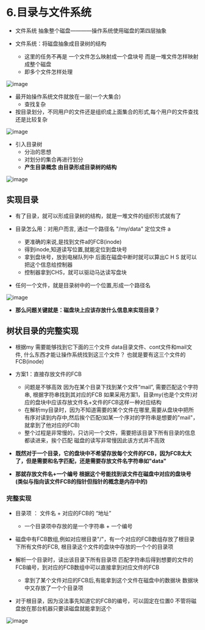 # 6.目录与文件系统  


* 文件系统  抽象整个磁盘————操作系统使用磁盘的第四层抽象  

* 文件系统：将磁盘抽象成目录树的结构   
    * 这里的任务不再是 一个文件怎么映射成一个盘块号 而是一堆文件怎样映射成整个磁盘  
    * 即多个文件怎样处理  
  
![image](https://user-images.githubusercontent.com/58176267/176115175-e1fbc202-4144-473c-b195-2eeb5bccee52.png)


* 最开始操作系统文件就放在一层(一个大集合)  
    * 查找复杂
* 按目录划分，不同用户的文件还是组织成上面集合的形式,每个用户的文件查找还是比较复杂  

![image](https://user-images.githubusercontent.com/58176267/176116169-9fcf20d6-31b1-4ce0-826d-b32f6c304ae5.png)

* 引入目录树  
    * 分治的思想
    * 对划分的集合再进行划分
    * **产生目录概念 由目录形成目录树的结构**

![image](https://user-images.githubusercontent.com/58176267/176116667-ef6e036a-cf0a-442d-ae57-0393ab8dca01.png)


## 实现目录  

* 有了目录，就可以形成目录树的结构，就是一堆文件的组织形式就有了  

* 目录怎么用：对用户而言, 通过一个路径名   "/my/data"  定位文件 a
    * 更准确的来说,是找到文件a的FCB(inode)
    * 得到inode,知道读写位置,就能定位到盘块号 
    * 拿到盘块号，放到电梯队列中 后面在磁盘中断时就可以算出C H S  就可以把这个信息给控制器
    * 控制器拿到CHS，就可以驱动马达读写盘块  
* 任何一个文件，就是目录树中的一个位置,形成一个路径名

![image](https://user-images.githubusercontent.com/58176267/176118297-00664ca2-a39d-405d-918f-69d7e7f42619.png)

* **那么问题关键就是：磁盘块上应该存放什么信息来实现目录？**

## 树状目录的完整实现  

* 根据my 需要能够找到它下面的三个文件 data目录文件、cont文件和mail文件, 什么东西才能让操作系统找到这三个文件？ 也就是要有这三个文件的FCB(inode)  

* 方案1：直接存放文件的FCB
    * 问题是不够高效  因为在某个目录下找到某个文件“mail”, 需要匹配这个字符串, 根据字符串找到其对应的FCB 如果采用方案1，目录my(也是个文件)对应的盘块中应该存放文件名+文件的FCB这样一种对应结构
    * 在解析my目录时，因为不知道需要的某个文件在哪里,需要从盘块中把所有序对读到内存中,然后挨个匹配(如某一个序对的字符串是想要的"mail"，就拿到了他对应的FCB)  
    * 整个过程是非常慢的，只访问一个文件，需要把该目录下所有目录的信息都读进来，挨个匹配  磁盘的读写非常慢因此该方式并不高效  
    
* **既然对于一个目录，它的盘块中不希望存放每个文件的FCB，因为FCB太大了，但是需要和名字匹配，还是需要存放文件名字符串如"data"**
* **那就存放文件名+一个编号  根据这个号能找到该文件在磁盘中对应的盘块号  (类似与指向该文件FCB的指针但指针的概念是内存中的)**  

### 完整实现  

* 目录项 ： 文件名 + 对应的FCB的 “地址”  
    * 一个目录项中存放的是一个字符串 + 一个编号  

* 磁盘中有FCB数组,例如对应根目录"/"，有一个对应的FCB数组存放了根目录下所有文件的FCB, 根目录这个文件的盘块中存放的一个个的目录项  

* 解析一个目录时，读出该目录下所有目录项  匹配字符串后得到想要的文件的FCB编号，到对应的FCB数组中可以直接拿到对应文件的FCB  
    * 拿到了某个文件对应的FCB后,有能拿到这个文件在磁盘中的数据块  数据块中又存放了一个个目录项   

* 对于根目录，因为没法事先知道它的FCB的编号，可以固定在位置0  不管将磁盘放在那台机器只要读磁盘就能拿到这个  

![image](https://user-images.githubusercontent.com/58176267/176123942-3d43bf28-08e3-4968-949c-f259321af2cd.png)

    
    
    
    






